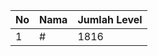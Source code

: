 | No | Nama            | Jumlah Level |
|----|-----------------|--------------|
| 1  | #    |    1816        |
